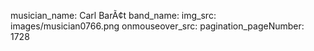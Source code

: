 musician_name: Carl BarÃ¢t
band_name: 
img_src: images/musician0766.png
onmouseover_src: 
pagination_pageNumber: 1728